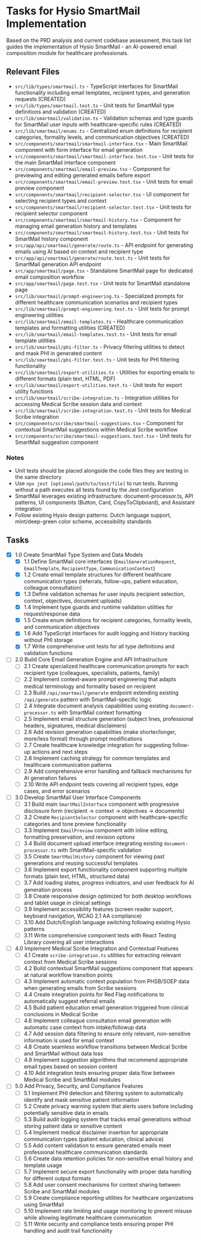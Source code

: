 # Tasks for Hysio SmartMail Implementation

Based on the PRD analysis and current codebase assessment, this task list guides the implementation of Hysio SmartMail - an AI-powered email composition module for healthcare professionals.

## Relevant Files

- `src/lib/types/smartmail.ts` - TypeScript interfaces for SmartMail functionality including email templates, recipient types, and generation requests (CREATED)
- `src/lib/types/smartmail.test.ts` - Unit tests for SmartMail type definitions and validation (CREATED)
- `src/lib/smartmail/validation.ts` - Validation schemas and type guards for SmartMail user inputs with healthcare-specific rules (CREATED)
- `src/lib/smartmail/enums.ts` - Centralized enum definitions for recipient categories, formality levels, and communication objectives (CREATED)
- `src/components/smartmail/smartmail-interface.tsx` - Main SmartMail component with form interface for email generation
- `src/components/smartmail/smartmail-interface.test.tsx` - Unit tests for the main SmartMail interface component
- `src/components/smartmail/email-preview.tsx` - Component for previewing and editing generated emails before export
- `src/components/smartmail/email-preview.test.tsx` - Unit tests for email preview component
- `src/components/smartmail/recipient-selector.tsx` - UI component for selecting recipient types and context
- `src/components/smartmail/recipient-selector.test.tsx` - Unit tests for recipient selector component
- `src/components/smartmail/smartmail-history.tsx` - Component for managing email generation history and templates
- `src/components/smartmail/smartmail-history.test.tsx` - Unit tests for SmartMail history component
- `src/app/api/smartmail/generate/route.ts` - API endpoint for generating emails using AI based on context and recipient type
- `src/app/api/smartmail/generate/route.test.ts` - Unit tests for SmartMail generation API endpoint
- `src/app/smartmail/page.tsx` - Standalone SmartMail page for dedicated email composition workflow
- `src/app/smartmail/page.test.tsx` - Unit tests for SmartMail standalone page
- `src/lib/smartmail/prompt-engineering.ts` - Specialized prompts for different healthcare communication scenarios and recipient types
- `src/lib/smartmail/prompt-engineering.test.ts` - Unit tests for prompt engineering utilities
- `src/lib/smartmail/email-templates.ts` - Healthcare communication templates and formatting utilities (CREATED)
- `src/lib/smartmail/email-templates.test.ts` - Unit tests for email template utilities
- `src/lib/smartmail/phi-filter.ts` - Privacy filtering utilities to detect and mask PHI in generated content
- `src/lib/smartmail/phi-filter.test.ts` - Unit tests for PHI filtering functionality
- `src/lib/smartmail/export-utilities.ts` - Utilities for exporting emails to different formats (plain text, HTML, PDF)
- `src/lib/smartmail/export-utilities.test.ts` - Unit tests for export utility functions
- `src/lib/smartmail/scribe-integration.ts` - Integration utilities for accessing Medical Scribe session data and context
- `src/lib/smartmail/scribe-integration.test.ts` - Unit tests for Medical Scribe integration
- `src/components/scribe/smartmail-suggestions.tsx` - Component for contextual SmartMail suggestions within Medical Scribe workflow
- `src/components/scribe/smartmail-suggestions.test.tsx` - Unit tests for SmartMail suggestion component

### Notes

- Unit tests should be placed alongside the code files they are testing in the same directory
- Use `npx jest [optional/path/to/test/file]` to run tests. Running without a path executes all tests found by the Jest configuration
- SmartMail leverages existing infrastructure: document-processor.ts, API patterns, UI components (Button, Card, CopyToClipboard), and Assistant integration
- Follow existing Hysio design patterns: Dutch language support, mint/deep-green color scheme, accessibility standards

## Tasks

- [x] 1.0 Create SmartMail Type System and Data Models
  - [x] 1.1 Define SmartMail core interfaces (`EmailGenerationRequest`, `EmailTemplate`, `RecipientType`, `CommunicationContext`)
  - [x] 1.2 Create email template structures for different healthcare communication types (referrals, follow-ups, patient education, colleague consultation)
  - [x] 1.3 Define validation schemas for user inputs (recipient selection, context, objectives, document uploads)
  - [x] 1.4 Implement type guards and runtime validation utilities for request/response data
  - [x] 1.5 Create enum definitions for recipient categories, formality levels, and communication objectives
  - [x] 1.6 Add TypeScript interfaces for audit logging and history tracking without PHI storage
  - [x] 1.7 Write comprehensive unit tests for all type definitions and validation functions

- [ ] 2.0 Build Core Email Generation Engine and API Infrastructure
  - [ ] 2.1 Create specialized healthcare communication prompts for each recipient type (colleagues, specialists, patients, family)
  - [ ] 2.2 Implement context-aware prompt engineering that adapts medical terminology and formality based on recipient
  - [ ] 2.3 Build `/api/smartmail/generate` endpoint extending existing `/api/generate` pattern with SmartMail-specific logic
  - [ ] 2.4 Integrate document analysis capabilities using existing `document-processor.ts` with SmartMail context formatting
  - [ ] 2.5 Implement email structure generation (subject lines, professional headers, signatures, medical disclaimers)
  - [ ] 2.6 Add revision generation capabilities (make shorter/longer, more/less formal) through prompt modifications
  - [ ] 2.7 Create healthcare knowledge integration for suggesting follow-up actions and next steps
  - [ ] 2.8 Implement caching strategy for common templates and healthcare communication patterns
  - [ ] 2.9 Add comprehensive error handling and fallback mechanisms for AI generation failures
  - [ ] 2.10 Write API endpoint tests covering all recipient types, edge cases, and error scenarios

- [ ] 3.0 Develop SmartMail User Interface Components
  - [ ] 3.1 Build main `SmartMailInterface` component with progressive disclosure form (recipient → context → objectives → documents)
  - [ ] 3.2 Create `RecipientSelector` component with healthcare-specific categories and tone preview functionality
  - [ ] 3.3 Implement `EmailPreview` component with inline editing, formatting preservation, and revision options
  - [ ] 3.4 Build document upload interface integrating existing `document-processor.ts` with SmartMail-specific validation
  - [ ] 3.5 Create `SmartMailHistory` component for viewing past generations and reusing successful templates
  - [ ] 3.6 Implement export functionality component supporting multiple formats (plain text, HTML, structured data)
  - [ ] 3.7 Add loading states, progress indicators, and user feedback for AI generation process
  - [ ] 3.8 Create responsive design optimized for both desktop workflows and tablet usage in clinical settings
  - [ ] 3.9 Implement accessibility features (screen reader support, keyboard navigation, WCAG 2.1 AA compliance)
  - [ ] 3.10 Add Dutch/English language switching following existing Hysio patterns
  - [ ] 3.11 Write comprehensive component tests with React Testing Library covering all user interactions

- [ ] 4.0 Implement Medical Scribe Integration and Contextual Features
  - [ ] 4.1 Create `scribe-integration.ts` utilities for extracting relevant context from Medical Scribe sessions
  - [ ] 4.2 Build contextual SmartMail suggestions component that appears at natural workflow transition points
  - [ ] 4.3 Implement automatic context population from PHSB/SOEP data when generating emails from Scribe sessions
  - [ ] 4.4 Create integration points for Red Flag notifications to automatically suggest referral emails
  - [ ] 4.5 Build patient education email generation triggered from clinical conclusions in Medical Scribe
  - [ ] 4.6 Implement colleague consultation email generation with automatic case context from intake/followup data
  - [ ] 4.7 Add session data filtering to ensure only relevant, non-sensitive information is used for email context
  - [ ] 4.8 Create seamless workflow transitions between Medical Scribe and SmartMail without data loss
  - [ ] 4.9 Implement suggestion algorithms that recommend appropriate email types based on session content
  - [ ] 4.10 Add integration tests ensuring proper data flow between Medical Scribe and SmartMail modules

- [ ] 5.0 Add Privacy, Security, and Compliance Features
  - [ ] 5.1 Implement PHI detection and filtering system to automatically identify and mask sensitive patient information
  - [ ] 5.2 Create privacy warning system that alerts users before including potentially sensitive data in emails
  - [ ] 5.3 Build audit logging system that tracks email generations without storing patient data or sensitive content
  - [ ] 5.4 Implement medical disclaimer insertion for appropriate communication types (patient education, clinical advice)
  - [ ] 5.5 Add content validation to ensure generated emails meet professional healthcare communication standards
  - [ ] 5.6 Create data retention policies for non-sensitive email history and template usage
  - [ ] 5.7 Implement secure export functionality with proper data handling for different output formats
  - [ ] 5.8 Add user consent mechanisms for context sharing between Scribe and SmartMail modules
  - [ ] 5.9 Create compliance reporting utilities for healthcare organizations using SmartMail
  - [ ] 5.10 Implement rate limiting and usage monitoring to prevent misuse while allowing legitimate healthcare communication
  - [ ] 5.11 Write security and compliance tests ensuring proper PHI handling and audit trail functionality
